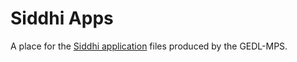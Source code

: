# Siddhi Apps

A place for the [Siddhi application](https://siddhi.io/en/v5.1/docs/examples/siddhiapp/) files produced by the GEDL-MPS.


